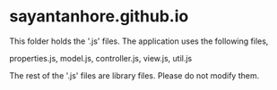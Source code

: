 # sayantanhore.github.io

This folder holds the '.js' files. The application uses the following files,

properties.js, 
model.js, 
controller.js, 
view.js, 
util.js

The rest of the '.js' files are library files. Please do not modify them.

